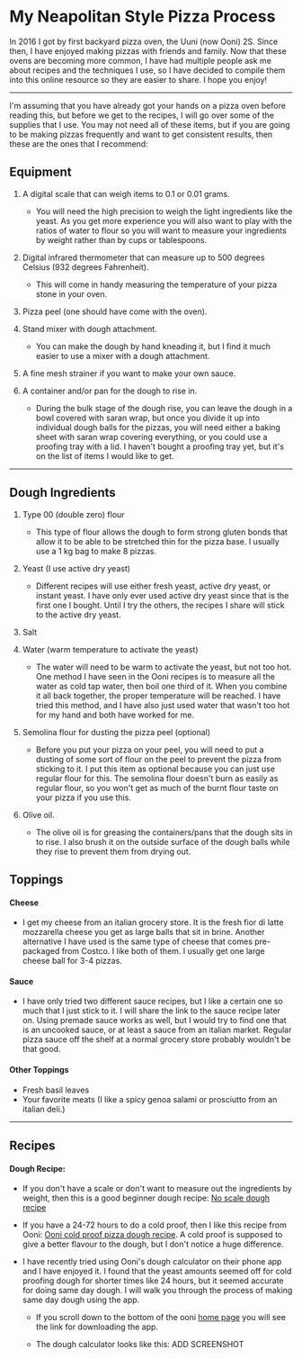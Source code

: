 
# My Neapolitan Style Pizza Process

In 2016 I got by first backyard pizza oven, the Uuni (now Ooni) 2S. Since then, I have enjoyed making pizzas with friends and family. Now that these ovens are becoming more common, I have had multiple people ask me about recipes and the techniques I use, so I have decided to compile them into this online resource so they are easier to share. I hope you enjoy!

___


I'm assuming that you have already got your hands on a pizza oven before reading this, but before we get to the recipes, I will go over some of the supplies that I use. You may not need all of these items, but if you are going to be making pizzas frequently and want to get consistent results, then these are the ones that I recommend:

## Equipment

1. A digital scale that can weigh items to 0.1 or 0.01 grams.
    
    - You will need the high precision to weigh the light ingredients like the yeast. As you get more experience you will also want to play with the ratios of water to flour so you will want to measure your ingredients by weight rather than by cups or tablespoons. 

2. Digital infrared thermometer that can measure up to 500 degrees Celsius (932 degrees Fahrenheit).

    - This will come in handy measuring the temperature of your pizza stone in your oven. 

3. Pizza peel (one should have come with the oven).

4. Stand mixer with dough attachment.

    - You can make the dough by hand kneading it, but I find it much easier to use a mixer with a dough attachment.

5. A fine mesh strainer if you want to make your own sauce.

6. A container and/or pan for the dough to rise in. 

    - During the bulk stage of the dough rise, you can leave the dough in a bowl covered with saran wrap, but once you divide it up into individual dough balls for the pizzas, you will need either a baking sheet with saran wrap covering everything, or you could use a proofing tray with a lid. I haven't bought a proofing tray yet, but it's on the list of items I would like to get. 
___

## Dough Ingredients

1. Type 00 (double zero) flour  

    - This type of flour allows the dough to form strong gluten bonds that allow it to be able to be stretched thin for the pizza base. I usually use a 1 kg bag to make 8 pizzas. 

2. Yeast (I use active dry yeast)

    - Different recipes will use either fresh yeast, active dry yeast, or instant yeast. I have only ever used active dry yeast since that is the first one I bought. Until I try the others, the recipes I share will stick to the active dry yeast. 

3. Salt

4. Water (warm temperature to activate the yeast)

    - The water will need to be warm to activate the yeast, but not too hot. One method I have seen in the Ooni recipes is to measure all the water as cold tap water, then boil one third of it. When you combine it all back together, the proper temperature will be reached. I have tried this method, and I have also just used water that wasn't too hot for my hand and both have worked for me. 

5. Semolina flour for dusting the pizza peel (optional)

    - Before you put your pizza on your peel, you will need to put a dusting of some sort of flour on the peel to prevent the pizza from sticking to it. I put this item as optional because you can just use regular flour for this. The semolina flour doesn't burn as easily as regular flour, so you won't get as much of the burnt flour taste on your pizza if you use this. 

6. Olive oil.

    - The olive oil is for greasing the containers/pans that the dough sits in to rise. I also brush it on the outside surface of the dough balls while they rise to prevent them from drying out. 

## Toppings

#### Cheese

- I get my cheese from an italian grocery store. It is the fresh fior di latte mozzarella cheese you get as large balls that sit in brine. Another alternative I have used is the same type of cheese that comes pre-packaged from Costco. I like both of them. I usually get one large cheese ball for 3-4 pizzas. 

#### Sauce 

- I have only tried two different sauce recipes, but I like a certain one so much that I just stick to it. I will share the link to the sauce recipe later on. Using premade sauce works as well, but I would try to find one that is an uncooked sauce, or at least a sauce from an italian market. Regular pizza sauce off the shelf at a normal grocery store probably wouldn't be that good. 

#### Other Toppings

- Fresh basil leaves
- Your favorite meats (I like a spicy genoa salami or prosciutto from an italian deli.)

___

## Recipes

#### Dough Recipe:

- If you don't have a scale or don't want to measure out the ingredients by weight, then this is a good beginner dough recipe:
[No scale dough recipe](https://1drv.ms/b/s!AphyVVKBHcOagcpmV3Ay4bHFRwK2Cw?e=nmBWsw "No Scale Dough Recipe")

- If you have a 24-72 hours to do a cold proof, then I like this recipe from Ooni: [Ooni cold proof pizza dough recipe](https://ooni.com/blogs/recipes/cold-prove-pizza-dough "Ooni cold proof pizza dough recipe"). A cold proof is supposed to give a better flavour to the dough, but I don't notice a huge difference. 

- I have recently tried using Ooni's dough calculator on their phone app and I have enjoyed it. I found that the yeast amounts seemed off for cold proofing dough for shorter times like 24 hours, but it seemed accurate for doing same day dough. I will walk you through the process of making same day dough using the app. 
    -  If you scroll down to the bottom of the ooni [home page](https://ooni.com/?gclid=Cj0KCQiAoab_BRCxARIsANMx4S79jautVC8CwdMAbzArlk5Ps2qGOD3FC_w_tlkM_eCIyR0oAfPJpdMaAhuREALw_wcB "ooni website") you will see the link for downloading the app.
    
    - The dough calculator looks like this: ADD SCREENSHOT

